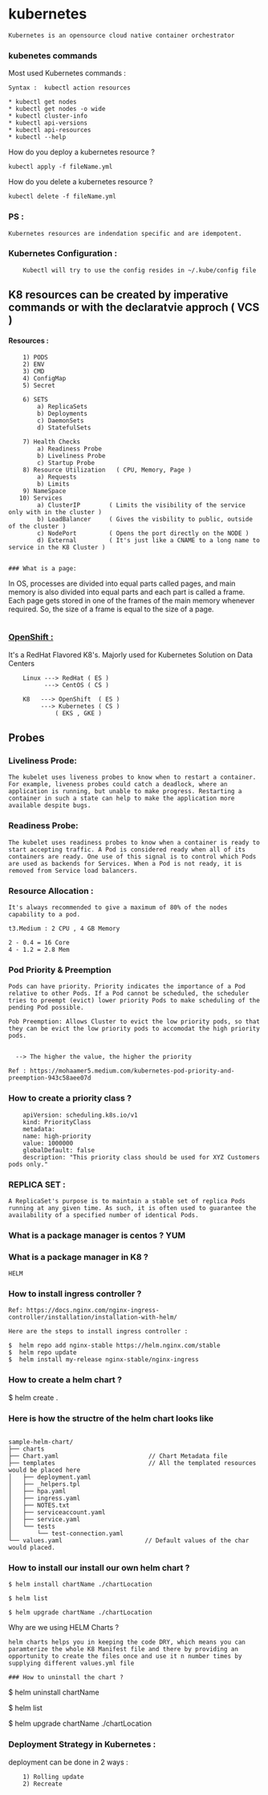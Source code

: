 # kubernetes

```
Kubernetes is an opensource cloud native container orchestrator
```

### kubenetes commands 


Most used Kubernetes commands :

```
Syntax :  kubectl action resources 

* kubectl get nodes  
* kubectl get nodes -o wide
* kubectl cluster-info 
* kubectl api-versions
* kubectl api-resources 
* kubectl --help 
```

How do you deploy a kubernetes resource ?

```
kubectl apply -f fileName.yml 
```

How do you delete a kubernetes resource ?

```
kubectl delete -f fileName.yml 
```

### PS : 

```
Kubernetes resources are indendation specific and are idempotent.
```

### Kubernetes Configuration :
```
    Kubectl will try to use the config resides in ~/.kube/config file 
```

## K8 resources can be created by imperative commands or with the declaratvie approch ( VCS )

#### Resources :
```
    1) PODS
    2) ENV 
    3) CMD 
    4) ConfigMap 
    5) Secret 
    
    6) SETS  
        a) ReplicaSets        
        b) Deployments
        c) DaemonSets
        d) StatefulSets
        
    7) Health Checks
        a) Readiness Probe 
        b) Liveliness Probe 
        c) Startup Probe     
    8) Resource Utilization   ( CPU, Memory, Page )
        a) Requests
        b) Limits
    9) NameSpace 
   10) Services
        a) ClusterIP        ( Limits the visibility of the service only with in the cluster )
        b) LoadBalancer     ( Gives the visbility to public, outside of the cluster )
        c) NodePort         ( Opens the port directly on the NODE )
        d) External         ( It's just like a CNAME to a long name to service in the K8 Cluster )


### What is a page: 

```
In OS, processes are divided into equal parts called pages, and main memory is also divided into equal parts and each part is called a frame. Each page gets stored in one of the frames of the main memory whenever required. So, the size of a frame is equal to the size of a page.
```

``` 
### <u> OpenShift :  </u>
It's a RedHat Flavored K8's. Majorly used for Kubernetes Solution on Data Centers
```
    Linux ---> RedHat ( ES )
          ---> CentOS ( CS )

    K8   ---> OpenShift  ( ES ) 
         ---> Kubernetes ( CS )
             ( EKS , GKE )

```
## Probes

### Liveliness Prode:
```
The kubelet uses liveness probes to know when to restart a container. For example, liveness probes could catch a deadlock, where an application is running, but unable to make progress. Restarting a container in such a state can help to make the application more available despite bugs.
```
### Readiness Probe: 
```
The kubelet uses readiness probes to know when a container is ready to start accepting traffic. A Pod is considered ready when all of its containers are ready. One use of this signal is to control which Pods are used as backends for Services. When a Pod is not ready, it is removed from Service load balancers.
```


### Resource Allocation :
```
It's always recommended to give a maximum of 80% of the nodes capability to a pod.

t3.Medium : 2 CPU , 4 GB Memory 

2 - 0.4 = 16 Core 
4 - 1.2 = 2.8 Mem 
```


### Pod Priority & Preemption 

```
Pods can have priority. Priority indicates the importance of a Pod relative to other Pods. If a Pod cannot be scheduled, the scheduler tries to preempt (evict) lower priority Pods to make scheduling of the pending Pod possible.

Pob Preemption: Allows Cluster to evict the low priority pods, so that they can be evict the low priority pods to accomodat the high priority pods.

  
  --> The higher the value, the higher the priority

Ref : https://mohaamer5.medium.com/kubernetes-pod-priority-and-preemption-943c58aee07d

```

### How to create a priority class ?

```
    apiVersion: scheduling.k8s.io/v1
    kind: PriorityClass
    metadata:
    name: high-priority
    value: 1000000
    globalDefault: false
    description: "This priority class should be used for XYZ Customers pods only."

```

### REPLICA SET : 
```
A ReplicaSet's purpose is to maintain a stable set of replica Pods running at any given time. As such, it is often used to guarantee the availability of a specified number of identical Pods.
```

### What is a package manager is centos ?  YUM 

### What is a package manager in K8 ? 
```HELM``` 



### How to install ingress controller ?

```
Ref: https://docs.nginx.com/nginx-ingress-controller/installation/installation-with-helm/  

Here are the steps to install ingress controller :

$  helm repo add nginx-stable https://helm.nginx.com/stable
$  helm repo update 
$  helm install my-release nginx-stable/nginx-ingress

```


### How to create a helm chart ?

$ helm create .   

### Here is how the structre of the helm chart looks like

```

sample-helm-chart/
├── charts                  
├── Chart.yaml                         // Chart Metadata file   
├── templates                          // All the templated resources would be placed here
│   ├── deployment.yaml
│   ├── _helpers.tpl
│   ├── hpa.yaml
│   ├── ingress.yaml
│   ├── NOTES.txt
│   ├── serviceaccount.yaml
│   ├── service.yaml
│   └── tests
│       └── test-connection.yaml
└── values.yaml                       // Default values of the char would placed.

``` 


### How to install our install our own helm chart ?

```
$ helm install chartName ./chartLocation  

$ helm list 

$ helm upgrade chartName ./chartLocation

```


Why are we using HELM Charts ?

```
helm charts helps you in keeping the code DRY, which means you can paramterize the whole K8 Manifest file and there by providing an opportunity to create the files once and use it n number times by supplying different values.yml file  
```

```
### How to uninstall the chart ?

```
$ helm uninstall chartName   

$ helm list 

$ helm upgrade chartName ./chartLocation




### Deployment Strategy in Kubernetes : 

deployment can be done in 2 ways  :

```
    1) Rolling update 
    2) Recreate 
``` 
